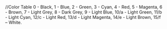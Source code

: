 //Color Table
0 - Black, 1 - Blue, 2 - Green, 3 - Cyan, 4 - Red, 5 - Magenta, 6 - Brown, 7 - Light Grey, 8 - Dark Grey, 9 - Light Blue, 10/a - Light Green, 11/b - Light Cyan, 12/c - Light Red, 13/d - Light Magenta, 14/e - Light Brown, 15/f – White.
